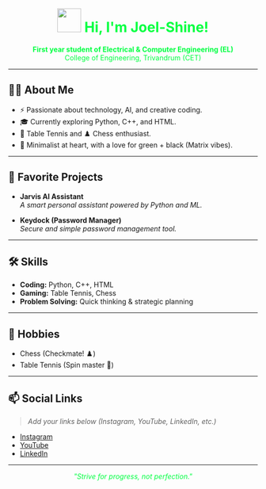 <!-- Joel-Shine | Matrix Minimal Profile -->

<h1 align="center" style="color:#00ff41;">
  <img src="https://user-images.githubusercontent.com/Joel-Shine/matrix-green.gif" width="48"/> Hi, I'm Joel-Shine!
</h1>

<p align="center" style="color:#00ff41;">
  <b>First year student of Electrical & Computer Engineering (EL)</b><br>
  College of Engineering, Trivandrum (CET)
</p>

---

## 🧑‍💻 About Me

- ⚡ Passionate about technology, AI, and creative coding.
- 🎓 Currently exploring Python, C++, and HTML.
- 🏓 Table Tennis and ♟️ Chess enthusiast.
- 💚 Minimalist at heart, with a love for green + black (Matrix vibes).

---

## 🔑 Favorite Projects

- **Jarvis AI Assistant**  
  _A smart personal assistant powered by Python and ML._

- **Keydock (Password Manager)**  
  _Secure and simple password management tool._

---

## 🛠️ Skills

- **Coding:** Python, C++, HTML
- **Gaming:** Table Tennis, Chess
- **Problem Solving:** Quick thinking & strategic planning

---

## 🌱 Hobbies

- Chess (Checkmate! ♟️)
- Table Tennis (Spin master 🏓)

---

## 📫 Social Links

> _Add your links below (Instagram, YouTube, LinkedIn, etc.)_

- [Instagram]()
- [YouTube]()
- [LinkedIn]()

---

<p align="center" style="color:#00ff41;">
  <i>"Strive for progress, not perfection."</i>
</p>

<!-- Theme: Minimal | Matrix Green + Black -->